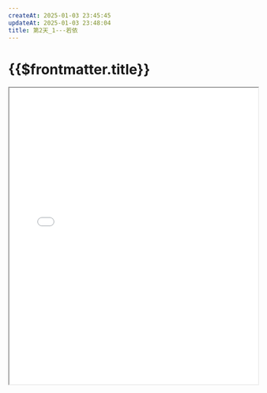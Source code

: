 ```yaml
---
createAt: 2025-01-03 23:45:45
updateAt: 2025-01-03 23:48:04
title: 第2天_1---若依
---
```

# {{$frontmatter.title}}

<iframe src="../../../public/blog/project/基于vue+springboot的资产管理系统/第2天_1---若依.pdf" width="100%" height="600px"></iframe>
